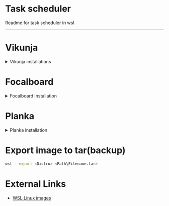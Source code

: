 # Task scheduler

Readme for task scheduler in wsl

---

# Vikunja

<details>
  <summary>Vikunja installations</summary>

## Installation

- [Install backend](https://vikunja.io/docs/install-backend/)
- [Install frontend](https://vikunja.io/docs/install-frontend/#nginx)
- [reverse proxy](https://vikunja.io/docs/reverse-proxy/)
- **port 80 may be blocked, so use other port instead.**
- **If got 400 error when creating first namespace, use unstable version(FE / API)**

## Run server

- run command below @ ~

```shell
echo 'cd /opt/vikunja && /usr/bin/vikunja &' > nohup.sh
```

- install postgresql, nginx
- edit /etc/vikunja/config.yml
  - database to `postgres`
  - timezone to `ROK`
- add xml file to task scheduler

## Additional setup

To add media server manually, paste below code to `/etc/nginx/sites-enabled/default`
and run `sudo nginx -s reload`

```nginx
server {
  listen 8000;
  server_name localhost;

  root /media;

  location ~ ^/image/.*(png|jpg|jpeg|gif|ico|swf)$ {
    break;
  }
}
```

- Usage(in markdown)

```markdown
![Image_name](http://localhost:8000/image/image_name.jpg)
```

</details>

# Focalboard

<details>
  <summary>Focalboard installation</summary>

## Installation

- [focalboard repo](https://github.com/mattermost/focalboard#mattermost-boards---now-available-as-a-free-cloud-server)
- [install focalboard on personal server](https://www.focalboard.com/download/personal-edition/ubuntu/)

## Run server

- run command below @ ~

```shell
echo 'cd /opt/focalboard && ./bin/focalboard-server &' > nohup.sh
```

- add xml file to task scheduler

</details>

# Planka

<details>
  <summary>Planka installation</summary>

## Installation

1. Install dependencies
   - [Node.js](https://learn.microsoft.com/ko-kr/windows/dev-environment/javascript/nodejs-on-wsl)
   - [Postgresql](https://www.postgresql.org/download/linux/ubuntu/) or
   ```shell
   sudo apt-get update && sudo apt-get install postgresql
   ```
   - **start postgresql if service not running**
1. Setup postgresql

   - Change password

   ```shell
   ALTER USER postgresql WITH PASSWORD 'postgresql'
   ```

   - Edit /etc/postgresql/12/main/pg_hba.conf

   ```shell
   # IPv4 local connections:
   host    all             all             127.0.0.1/32            md5
   ```

   to

   ```shell
   host    all             all             127.0.0.1/32            trust
   ```

1. [Clone repository](https://github.com/plankanban/planka#development)

1. Paste below to server/.env

```sh
## Required

BASE_URL=http://localhost:1337
DATABASE_URL=postgresql://postgres:postgres@localhost/planka
SECRET_KEY=d0853ae8ee41ebdb5872f4e4c46c9aa9

## Optional

# TRUST_PROXY=0
# TOKEN_EXPIRES_IN=365 # In days

## Do not edit this

TZ=UTC
```

1. (Optional) Add task scheduler to Windows Task Scheduler to start automatically when Windows boots

1. Create nohup.sh in /home/phoi/

```sh
#!/bin/bash
PATH="/home/phoi/.nvm/versions/node/v18.12.0/bin:$PATH"

cd planka && npm start
```

</details>

# Export image to tar(backup)

```sh
wsl --export <Distro> <Path\Filename.tar>
```

# External Links

- [WSL Linux images](https://learn.microsoft.com/ko-kr/windows/wsl/install-manual#downloading-distributions)
</summary>
